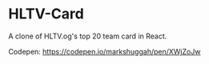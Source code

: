 # HLTV-Card

A clone of HLTV.og's top 20 team card in React.

Codepen: https://codepen.io/markshuggah/pen/XWjZoJw
